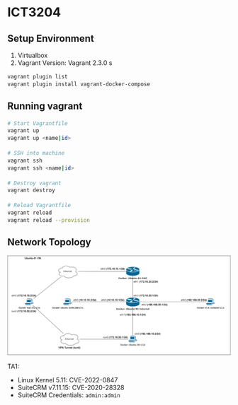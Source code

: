 # ICT3204

## Setup Environment
1. Virtualbox
2. Vagrant Version: Vagrant 2.3.0
s
```bash
vagrant plugin list
vagrant plugin install vagrant-docker-compose
```

## Running vagrant
```bash
# Start Vagrantfile
vagrant up
vagrant up <name|id>

# SSH into machine
vagrant ssh 
vagrant ssh <name|id>

# Destroy vagrant
vagrant destroy

# Reload Vagrantfile
vagrant reload
vagrant reload --provision
```

## Network Topology
![](./router_setup/topology.png)

TA1:
- Linux Kernel 5.11: CVE-2022-0847 
- SuiteCRM v7.11.15: CVE-2020-28328
- SuiteCRM Credentials: `admin:admin`
